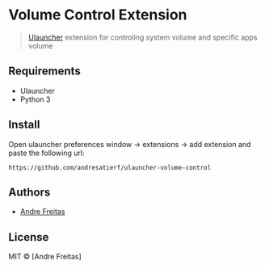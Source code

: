 # Volume Control Extension

> [Ulauncher](https://ulauncher.io) extension for controling system volume and specific apps volume

## Requirements

- Ulauncher
- Python 3

## Install

Open ulauncher preferences window -> extensions -> add extension and paste the following url:

```
https://github.com/andresatierf/ulauncher-volume-control
```

## Authors

- [Andre Freitas](https://github.com/andresatierf)

## License

MIT &copy; [Andre Freitas]
